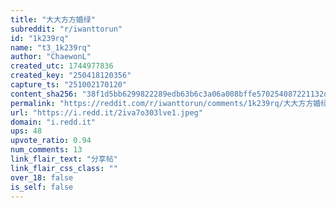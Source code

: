 ```yaml
---
title: "大大方方婚绿"
subreddit: "r/iwanttorun"
id: "1k239rq"
name: "t3_1k239rq"
author: "ChaewonL"
created_utc: 1744977836
created_key: "250418120356"
capture_ts: "251002170120"
content_sha256: "38f1d5bb6299822289edb63b6c3a06a008bffe570254087221132dd4c10ef57e"
permalink: "https://reddit.com/r/iwanttorun/comments/1k239rq/大大方方婚绿/"
url: "https://i.redd.it/2iva7o303lve1.jpeg"
domain: "i.redd.it"
ups: 48
upvote_ratio: 0.94
num_comments: 13
link_flair_text: "分享帖"
link_flair_css_class: ""
over_18: false
is_self: false
---
```


